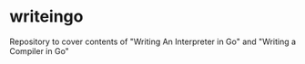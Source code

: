 # writeingo
Repository to cover contents of "Writing An Interpreter in Go" and "Writing a Compiler in Go"
